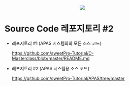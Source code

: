 <div align=center>
	<img src="https://capsule-render.vercel.app/api?type=waving&color=auto&height=200&section=header&text=C%20%EA%B0%9C%EB%B0%9C%20%EB%A7%88%EC%8A%A4%ED%84%B0%ED%81%B4%EB%9E%98%EC%8A%A4&fontSize=90" />	
</div>

# Source Code 레포지토리 #2

+ 레포지토리 #1 (APAS 시스템외의 모든 소스 코드)

  https://github.com/sweetPro-Tutorial/C-Masterclass/blob/master/README.md
+ 레포지토리 #2 (APAS 시스템용 소스 코드)

  https://github.com/sweetPro-Tutorial/APAS/tree/master



